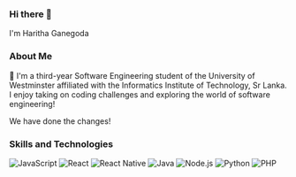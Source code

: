 ### Hi there 👋

I'm Haritha Ganegoda

### About Me

👋 I'm a third-year Software Engineering student of the University of Westminster affiliated with the Informatics Institute of Technology, Sr Lanka.  I enjoy taking on coding challenges and exploring the world of software engineering!

 We have done the changes!


### Skills and Technologies

![JavaScript](https://img.shields.io/badge/-JavaScript-yellow)
![React](https://img.shields.io/badge/-React-blue)
![React Native](https://img.shields.io/badge/-React_Native-blueviolet)
![Java](https://img.shields.io/badge/-Java-orange)
![Node.js](https://img.shields.io/badge/-Node.js-green)
![Python](https://img.shields.io/badge/-Python-blue)
![PHP](https://img.shields.io/badge/-PHP-purple)


<!--
**HarithaGane99/HarithaGane99** is a ✨ _special_ ✨ repository because its `README.md` (this file) appears on your GitHub profile.

Here are some ideas to get you started:

- 🔭 I’m currently working on ...
- 🌱 I’m currently learning ...
- 👯 I’m looking to collaborate on ...
- 🤔 I’m looking for help with ...
- 💬 Ask me about ...
- 📫 How to reach me: ...
- 😄 Pronouns: ...
- ⚡ Fun fact: ...
-->
